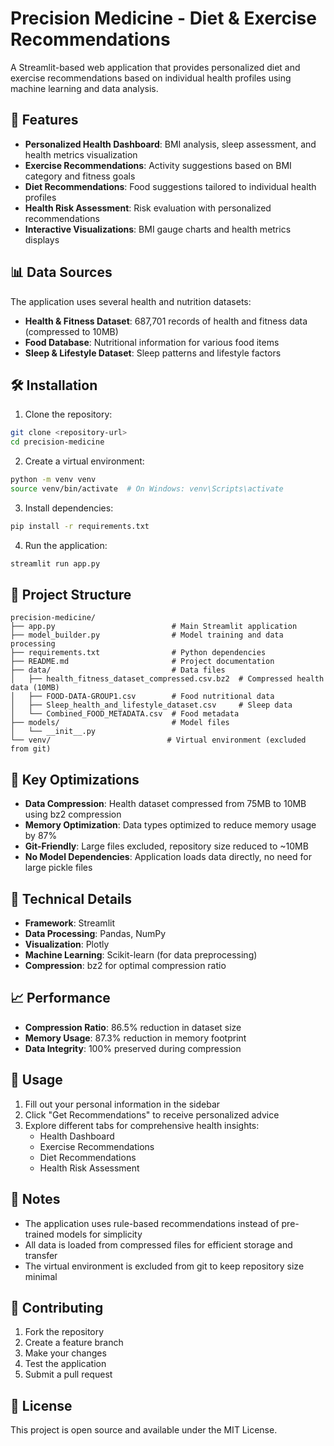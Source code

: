 # Precision Medicine - Diet & Exercise Recommendations

A Streamlit-based web application that provides personalized diet and exercise recommendations based on individual health profiles using machine learning and data analysis.

## 🚀 Features

- **Personalized Health Dashboard**: BMI analysis, sleep assessment, and health metrics visualization
- **Exercise Recommendations**: Activity suggestions based on BMI category and fitness goals
- **Diet Recommendations**: Food suggestions tailored to individual health profiles
- **Health Risk Assessment**: Risk evaluation with personalized recommendations
- **Interactive Visualizations**: BMI gauge charts and health metrics displays

## 📊 Data Sources

The application uses several health and nutrition datasets:

- **Health & Fitness Dataset**: 687,701 records of health and fitness data (compressed to 10MB)
- **Food Database**: Nutritional information for various food items
- **Sleep & Lifestyle Dataset**: Sleep patterns and lifestyle factors

## 🛠️ Installation

1. Clone the repository:
```bash
git clone <repository-url>
cd precision-medicine
```

2. Create a virtual environment:
```bash
python -m venv venv
source venv/bin/activate  # On Windows: venv\Scripts\activate
```

3. Install dependencies:
```bash
pip install -r requirements.txt
```

4. Run the application:
```bash
streamlit run app.py
```

## 📁 Project Structure

```
precision-medicine/
├── app.py                          # Main Streamlit application
├── model_builder.py                # Model training and data processing
├── requirements.txt                # Python dependencies
├── README.md                       # Project documentation
├── data/                           # Data files
│   ├── health_fitness_dataset_compressed.csv.bz2  # Compressed health data (10MB)
│   ├── FOOD-DATA-GROUP1.csv        # Food nutritional data
│   ├── Sleep_health_and_lifestyle_dataset.csv     # Sleep data
│   └── Combined_FOOD_METADATA.csv  # Food metadata
├── models/                         # Model files
│   └── __init__.py
└── venv/                          # Virtual environment (excluded from git)
```

## 🎯 Key Optimizations

- **Data Compression**: Health dataset compressed from 75MB to 10MB using bz2 compression
- **Memory Optimization**: Data types optimized to reduce memory usage by 87%
- **Git-Friendly**: Large files excluded, repository size reduced to ~10MB
- **No Model Dependencies**: Application loads data directly, no need for large pickle files

## 🔧 Technical Details

- **Framework**: Streamlit
- **Data Processing**: Pandas, NumPy
- **Visualization**: Plotly
- **Machine Learning**: Scikit-learn (for data preprocessing)
- **Compression**: bz2 for optimal compression ratio

## 📈 Performance

- **Compression Ratio**: 86.5% reduction in dataset size
- **Memory Usage**: 87.3% reduction in memory footprint
- **Data Integrity**: 100% preserved during compression

## 🚀 Usage

1. Fill out your personal information in the sidebar
2. Click "Get Recommendations" to receive personalized advice
3. Explore different tabs for comprehensive health insights:
   - Health Dashboard
   - Exercise Recommendations
   - Diet Recommendations
   - Health Risk Assessment

## 📝 Notes

- The application uses rule-based recommendations instead of pre-trained models for simplicity
- All data is loaded from compressed files for efficient storage and transfer
- The virtual environment is excluded from git to keep repository size minimal

## 🤝 Contributing

1. Fork the repository
2. Create a feature branch
3. Make your changes
4. Test the application
5. Submit a pull request

## 📄 License

This project is open source and available under the MIT License. 